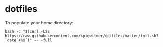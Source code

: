 # dotfiles

To populate your home directory:

```bash -c "$(curl -LSs https://raw.githubusercontent.com/spigwitmer/dotfiles/master/init.sh?`date +%s`)" -- -full```
